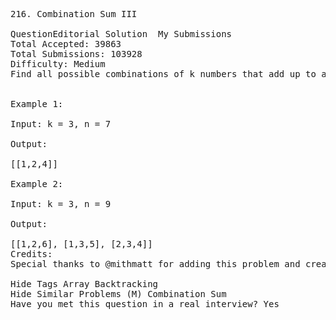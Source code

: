 <pre>
216. Combination Sum III  

QuestionEditorial Solution  My Submissions
Total Accepted: 39863
Total Submissions: 103928
Difficulty: Medium
Find all possible combinations of k numbers that add up to a number n, given that only numbers from 1 to 9 can be used and each combination should be a unique set of numbers.


Example 1:

Input: k = 3, n = 7

Output:

[[1,2,4]]

Example 2:

Input: k = 3, n = 9

Output:

[[1,2,6], [1,3,5], [2,3,4]]
Credits:
Special thanks to @mithmatt for adding this problem and creating all test cases.

Hide Tags Array Backtracking
Hide Similar Problems (M) Combination Sum
Have you met this question in a real interview? Yes  
</pre>
